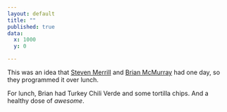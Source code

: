 ```yaml
---
layout: default
title: ""
published: true
data:
  x: 1000
  y: 0

---
```


This was an idea that [Steven Merrill](https://github.com/smerrill) and [Brian McMurray](https://github.com/bmcmurray) had one day, so they programmed it over lunch.

For lunch, Brian had Turkey Chili Verde and some tortilla chips. And a healthy dose of _awesome_.
